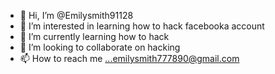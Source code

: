 - 👋 Hi, I’m @Emilysmith91128
- 👀 I’m interested in learning how to hack facebooka account 
- 🌱 I’m currently learning how to hack
- 💞️ I’m looking to collaborate on hacking 
- 📫 How to reach me ...emilysmith777890@gmail.com

<!---
Emilysmith91128/Emilysmith91128 is a ✨ special ✨ repository because its `README.md` (this file) appears on your GitHub profile.
You can click the Preview link to take a look at your changes.
--->
